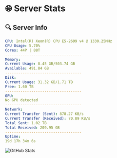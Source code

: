 # 🌐 Server Stats
## 🔍 Server Info
```yaml
CPU: Intel(R) Xeon(R) CPU E5-2699 v4 @ 1330.25MHz
CPU Usage: 5.70%
Cores: 44P | 88T
-----------------------------------
Memory:
Current Usage: 8.45 GB/503.74 GB
Available: 491.84 GB
-----------------------------------
Disk:
Current Usage: 31.32 GB/1.71 TB
Free: 1.60 TB
-----------------------------------
GPU:
No GPU detected
-----------------------------------
Network:
Current Transfer (Sent): 878.27 KB/s
Current Transfer (Received): 70.89 KB/s
Total Sent: 1.02 TB
Total Received: 209.95 GB
-----------------------------------
Uptime:
19d 17h 34m 6s
```
![GitHub Stats](https://img.shields.io/badge/Updated-2025-05-09_10:42:54-blue)